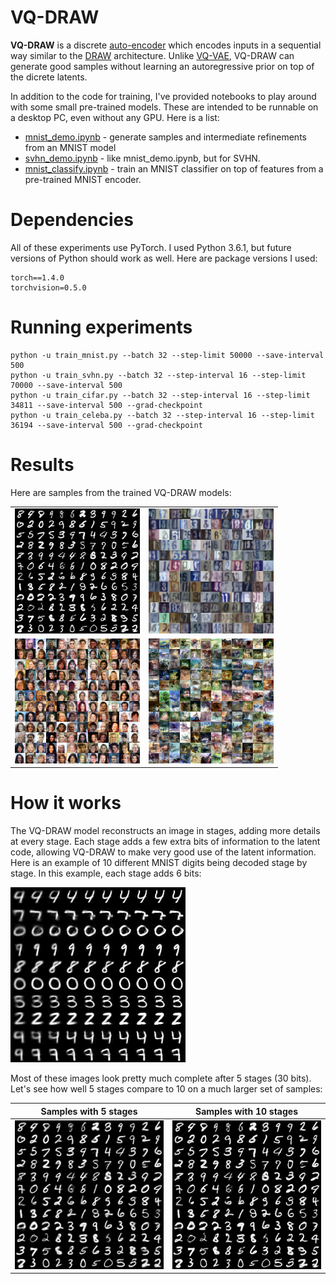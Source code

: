 # VQ-DRAW

**VQ-DRAW** is a discrete [auto-encoder](https://en.wikipedia.org/wiki/Autoencoder) which encodes inputs in a sequential way similar to the [DRAW](https://arxiv.org/abs/1502.04623) architecture. Unlike [VQ-VAE](https://arxiv.org/abs/1711.00937), VQ-DRAW can generate good samples without learning an autoregressive prior on top of the dicrete latents.

In addition to the code for training, I've provided notebooks to play around with some small pre-trained models. These are intended to be runnable on a desktop PC, even without any GPU. Here is a list:

 * [mnist_demo.ipynb](mnist_demo.ipynb) - generate samples and intermediate refinements from an MNIST model
 * [svhn_demo.ipynb](svhn_demo.ipynb) - like mnist_demo.ipynb, but for SVHN.
 * [mnist_classify.ipynb](mnist_classify.ipynb) - train an MNIST classifier on top of features from a pre-trained MNIST encoder.

# Dependencies

All of these experiments use PyTorch. I used Python 3.6.1, but future versions of Python should work as well. Here are package versions I used:

```
torch==1.4.0
torchvision=0.5.0
```

# Running experiments

```
python -u train_mnist.py --batch 32 --step-limit 50000 --save-interval 500
python -u train_svhn.py --batch 32 --step-interval 16 --step-limit 70000 --save-interval 500
python -u train_cifar.py --batch 32 --step-interval 16 --step-limit 34811 --save-interval 500 --grad-checkpoint
python -u train_celeba.py --batch 32 --step-interval 16 --step-limit 36194 --save-interval 500 --grad-checkpoint
```

# Results

Here are samples from the trained VQ-DRAW models:

<table>
<tbody>
    <tr>
        <td><img src="images/mnist_samples_60bit.png" width="200"></td>
        <td><img src="images/svhn_samples.png" width="200"></td>
    </tr>
    <tr>
        <td><img src="images/celeb_samples.png" width="200"></td>
        <td><img src="images/cifar_samples.png" width="200"></td>
    </tr>
</tbody>
</table>

# How it works

The VQ-DRAW model reconstructs an image in stages, adding more details at every stage. Each stage adds a few extra bits of information to the latent code, allowing VQ-DRAW to make very good use of the latent information. Here is an example of 10 different MNIST digits being decoded stage by stage. In this example, each stage adds 6 bits:

![Stages of MNIST decoding](images/mnist_stages.png)

Most of these images look pretty much complete after 5 stages (30 bits). Let's see how well 5 stages compare to 10 on a much larger set of samples:

Samples with 5 stages                |  Samples with 10 stages
:-----------------------------------:|:------------------------------------:
![](images/mnist_samples_30bit.png)  |  ![](images/mnist_samples_60bit.png)
